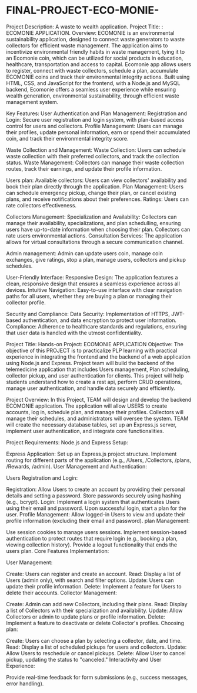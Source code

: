 # FINAL-PROJECT-ECO-MONIE-
Project Description: A waste to wealth application.
Project Title: : ECOMONIE APPLICATION.
Overview: ECOMONIE is an environmental sustainability application, designed to connect waste generators to waste collectors for efficient waste management.
The application aims to incentivize environmental friendly habits in waste management, tying it to an Ecomonie coin, which can be utilized for social products in education, healthcare, transportation
and access to capital. Ecomonie app allows users to register, connect with waste collectors, schedule a plan, accumulate ECOMONIE coins and track their environmental integrity actions.
Built using HTML, CSS, and JavaScript for the frontend, with a Node.js and MySQL backend, Ecomonie offers a seamless user experience while ensuring wealth generation, environmental sustainability,
through efficient waste management system.

Key Features:
User Authentication and Plan Management:
Registration and Login: Secure user registration and login system, with plan-based access control for users and collectors. Profile Management: Users can manage their profiles, update personal information, earn or spend their accumulated coin, and track their environmental integrity score. 

Waste Collection and Management:
Waste Collection: Users can schedule waste collection with their preferred collectors, and track the collection status.
Waste Management: Collectors can manage their waste collection routes, track their earnings, and update their
profile information.

Users plan:
Available collectors: Users can view collectors' availability and book their plan directly through the application.
Plan Management: Users can schedule emergency pickup, change their plan, or cancel existing plans, and receive notifications about their preferences.
Ratings: Users can rate collectors effectiveness.

Collectors Management:
Specialization and Availability: Collectors can manage their availability, specializations, and plan schedulling, ensuring users have up-to-date information when choosing their plan. Collectors can rate users environmental actions. 
Consultation Services: The application allows for virtual consultations through a secure communication channel.

Admin management:
Admin can update users coin, manage coin exchanges, give ratings, stop a plan, manage users, collectors and pickup schedules. 

User-Friendly Interface:
Responsive Design: The application features a clean, responsive design that ensures a seamless experience across all devices. 
Intuitive Navigation: Easy-to-use interface with clear navigation paths for all users, whether they are buying a plan or managing their collector profile.

Security and Compliance:
Data Security: Implementation of HTTPS, JWT-based authentication, and data encryption to protect user information. 
Compliance: Adherence to healthcare standards and regulations, ensuring that user data is handled with the utmost confidentiality.

Project Title: Hands-on Project: ECOMONIE APPLICATION
Objective:
The objective of this PROJECT is to practicalize PLP learning with practical experience in integrating the frontend and the backend of a web application using Node.js and Express. 
Project team will build the backend of the telemedicine application that includes Users management, Plan scheduling, collector pickup, and user authentication for clients. 
This project will help students understand how to create a rest api, perform CRUD operations, manage user authentication, and handle data securely and efficiently.

Project Overview:
In this Project, TEAM will design and develop the backend ECOMONIE application. The application will allow USERS to create accounts, log in, schedule plan, and manage their profiles. 
Collectors will manage their schedules, and administrators will oversee the system. 
TEAM will create the necessary database tables, set up an Express.js server, implement user authentication, and integrate core functionalities.

Project Requirements:
Node.js and Express Setup:

Express Application:
Set up an Express.js project structure.
Implement routing for different parts of the application (e.g., /Users, /Collectors, /plans, /Rewards, /admin).
User Management and Authentication:

Users Registration and Login:

Registration: Allow Users to create an account by providing their personal details and setting a password. Store passwords securely using hashing (e.g., bcrypt).
Login: Implement a login system that authenticates Users using their email and password. Upon successful login, start a plan for the user.
Profile Management: Allow logged-in Users to view and update their profile information (excluding their email and password).
plan Management:

Use session cookies to manage users sessions.
Implement session-based authentication to protect routes that require login (e.g., booking a plan, viewing collection history).
Provide a logout functionality that ends the users plan.
Core Features Implementation:

User Management:

Create: Users can register and create an account.
Read: Display a list of Users (admin only), with search and filter options.
Update: Users can update their profile information.
Delete: Implement a feature for Users to delete their accounts.
Collector Management:

Create: Admin can add new Collectors, including their plans.
Read: Display a list of Collectors with their specialization and availability.
Update: Allow Collectors or admin to update plans or profile information.
Delete: Implement a feature to deactivate or delete Collector's profiles.
Choosing plan:

Create: Users can choose a plan by selecting a collector, date, and time.
Read: Display a list of scheduled pickups for users and collectors.
Update: Allow Users to reschedule or cancel pickups.
Delete: Allow User to cancel pickup, updating the status to "canceled."
Interactivity and User Experience:

Provide real-time feedback for form submissions (e.g., success messages, error handling).